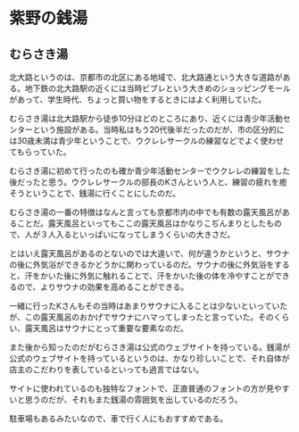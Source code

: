 # 紫野の銭湯

## むらさき湯

北大路というのは、京都市の北区にある地域で、北大路通という大きな道路がある。地下鉄の北大路駅の近くには当時ビブレという大きめのショッピングモールがあって、学生時代、ちょっと買い物をするときにはよく利用していた。

むらさき湯は北大路駅から徒歩10分ほどのところにあり、近くには青少年活動センターという施設がある。当時私はもう20代後半だったのだが、市の区分的には30歳未満は青少年ということで、ウクレレサークルの練習などでよく使わせてもらっていた。

むらさき湯に初めて行ったのも確か青少年活動センターでウクレレの練習をした後だったと思う。ウクレレサークルの部長のKさんという人と、練習の疲れを癒そうということで、銭湯に行くことにしたのだ。

むらさき湯の一番の特徴はなんと言っても京都市内の中でも有数の露天風呂があることだ。露天風呂といってもここの露天風呂はかなりこぢんまりとしたもので、人が３人入るといっぱいになってしまうくらいの大きさだ。

とはいえ露天風呂があるのとないのでは大違いで、何が違うかというと、サウナの後に外気浴ができるかどうかに関わっているのだ。サウナの後に外気浴をすると、汗をかいた後に外気に触れることで、汗をかいた後の体を冷やすことができるので、よりサウナの効果を高めることができる。

一緒に行ったKさんもその当時はあまりサウナに入ることは少ないといっていたが、この露天風呂のおかげでサウナにハマってしまったと言っていた。そのくらい、露天風呂はサウナにとって重要な要素なのだ。

また後から知ったのだがむらさき湯は公式のウェブサイトを持っている。銭湯が公式のウェブサイトを持っているというのは、かなり珍しいことで、それ自体が店主のこだわりを表しているといっても過言ではない。

サイトに使われているのも独特なフォントで、正直普通のフォントの方が見やすいと思うのだが、それもまた銭湯の雰囲気を出しているのだろう。

駐車場もあるみたいなので、車で行く人にもおすすめである。

